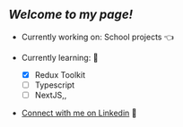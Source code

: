 ## *Welcome to my page!*

- Currently working on: School projects 👈
  
- Currently learning:  💎
  - [x] Redux Toolkit
  - [ ] Typescript
  - [ ] NextJS,,

- [Connect with me on Linkedin](https://www.linkedin.com/in/kevin-lan-/) 🥂
